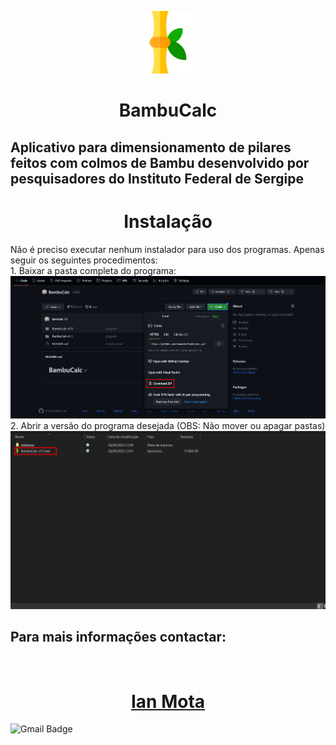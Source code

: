 <p align="center">
    <img height='100'  src='imgs\bamboo.png'>
</p>

<h1 align='center'>
    BambuCalc 
</h1>

<h2> 
    Aplicativo para dimensionamento de pilares feitos com colmos de Bambu desenvolvido por pesquisadores do Instituto Federal de Sergipe 
</h2>

<h1 align="center">
    Instalação
</h1>

<p> 
Não é preciso executar nenhum instalador para uso dos programas. Apenas seguir os seguintes procedimentos:
 <br>
 1. Baixar a pasta completa do programa:
<br>
<img src="imgs\1.png">
<br>
2. Abrir a versão do programa desejada (OBS: Não mover ou apagar pastas)<br>
<img src="imgs\Screenshot_1.png">
<br>
</p>

<h2>
Para mais informações contactar:
</h2>

<a align="center" href="https://www.linkedin.com/in/ian-mota-164a36195/">
    <p>
        <img style="border-radius: 50%;" src="https://avatars.githubusercontent.com/u/95248335?v=4" width="100px;" alt=""/>
        <br />
    </p>
	<h1><b>Ian Mota </b></h1>
</a>

![Gmail Badge](https://img.shields.io/badge/ianmotabr@gmail.com-D14836?style=for-the-badge&logo=gmail&logoColor=white) 


